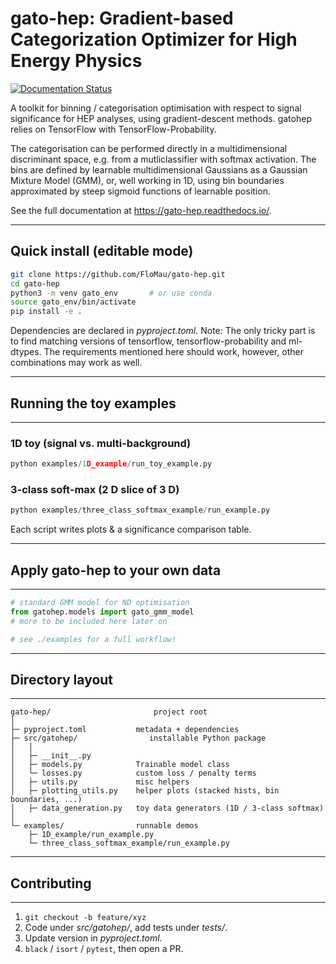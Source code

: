gato-hep: Gradient-based Categorization Optimizer for High Energy Physics
==============================================

[![Documentation Status](https://readthedocs.org/projects/gato-hep/badge/?version=latest)](https://gato-hep.readthedocs.io/en/latest/)


A toolkit for binning / categorisation optimisation with respect to signal 
significance for HEP analyses, using gradient-descent methods.
gatohep relies on TensorFlow with TensorFlow-Probability.

The categorisation can be performed directly in a multidimensional discriminant 
space, e.g. from a mutliclassifier with softmax activation.
The bins are defined by learnable multidimensional Gaussians as a Gaussian Mixture Model (GMM), or, well working in 1D, using bin boundaries approximated by steep sigmoid functions of learnable position.

See the full documentation at <https://gato-hep.readthedocs.io/>.

--------------------------------------------------------------------
Quick install (editable mode)
--------------------------------------------------------------------
```bash
git clone https://github.com/FloMau/gato-hep.git
cd gato-hep
python3 -m venv gato_env       # or use conda
source gato_env/bin/activate
pip install -e .
```

Dependencies are declared in *pyproject.toml*. 
Note: The only tricky part is to find matching versions of tensorflow, tensorflow-probability and ml-dtypes. The requirements mentioned here should work, however, other combinations may work as well.

--------------------------------------------------------------------
## Running the toy examples
--------------------------------------------------------------------
### 1D toy (signal vs. multi-background)
```python
python examples/1D_example/run_toy_example.py
```

### 3-class soft-max (2 D slice of 3 D)
```python
python examples/three_class_softmax_example/run_example.py
```

Each script writes plots & a significance comparison table.

--------------------------------------------------------------------
## Apply gato-hep to your own data
--------------------------------------------------------------------
``` python
# standard GMM model for ND optimisation
from gatohep.models import gato_gmm_model
# more to be included here later on

# see ./examples for a full workflow!
```

--------------------------------------------------------------------
## Directory layout
--------------------------------------------------------------------
```
gato-hep/                       project root
│
├─ pyproject.toml           metadata + dependencies
├─ src/gatohep/                installable Python package
│   │
│   ├─ __init__.py
│   ├─ models.py            Trainable model class
│   └─ losses.py            custom loss / penalty terms
│   ├─ utils.py             misc helpers
│   ├─ plotting_utils.py    helper plots (stacked hists, bin boundaries, ...)
│   ├─ data_generation.py   toy data generators (1D / 3-class softmax)
│
└─ examples/                runnable demos
    ├─ 1D_example/run_example.py
    └─ three_class_softmax_example/run_example.py
```

--------------------------------------------------------------------
## Contributing
--------------------------------------------------------------------
1. `git checkout -b feature/xyz`
2. Code under *src/gatohep/*, add tests under *tests/*.
3. Update version in *pyproject.toml*.
4. `black` / `isort` / `pytest`, then open a PR.


